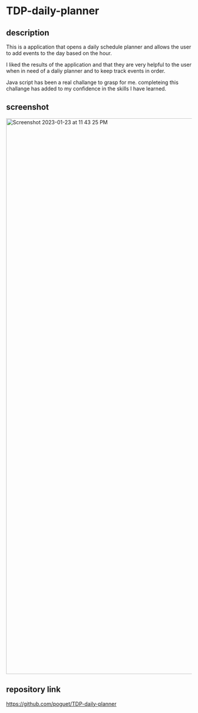 # TDP-daily-planner

## description 

This is a application that opens a daily schedule planner and allows the user to add events to the day based on the hour.

I liked the results of the application and that they are very helpful to the user when in need of a daliy planner and to keep track events in order.

Java script has been a real challange to grasp for me. 
completeing this challange has added to my confidence in the skills I have learned.

## screenshot
<img width="1504" alt="Screenshot 2023-01-23 at 11 43 25 PM" src="https://user-images.githubusercontent.com/118129483/214986104-89cbd6ea-f47e-43ce-b9e7-fafd6577ffae.png">

## repository link
https://github.com/poguet/TDP-daily-planner
